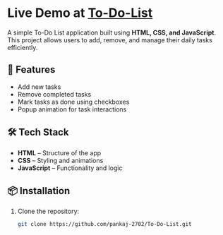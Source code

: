 # Live Demo at [To-Do-List](https://pankaj-2702.github.io/task-manager/)

A simple To-Do List application built using **HTML, CSS, and JavaScript**.  
This project allows users to add, remove, and manage their daily tasks efficiently.

## 🚀 Features
- Add new tasks  
- Remove completed tasks  
- Mark tasks as done using checkboxes  
- Popup animation for task interactions  

## 🛠️ Tech Stack
- **HTML** – Structure of the app  
- **CSS** – Styling and animations  
- **JavaScript** – Functionality and logic  

## 📦 Installation
1. Clone the repository:
   ```bash
   git clone https://github.com/pankaj-2702/To-Do-List.git
